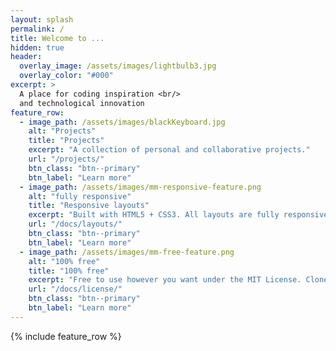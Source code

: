 ```yaml
---
layout: splash
permalink: /
title: Welcome to ...
hidden: true
header:
  overlay_image: /assets/images/lightbulb3.jpg
  overlay_color: "#000"
excerpt: >
  A place for coding inspiration <br/> 
  and technological innovation
feature_row:
  - image_path: /assets/images/blackKeyboard.jpg
    alt: "Projects"
    title: "Projects"
    excerpt: "A collection of personal and collaborative projects."
    url: "/projects/"
    btn_class: "btn--primary"
    btn_label: "Learn more"
  - image_path: /assets/images/mm-responsive-feature.png
    alt: "fully responsive"
    title: "Responsive layouts"
    excerpt: "Built with HTML5 + CSS3. All layouts are fully responsive with helpers to augment your content."
    url: "/docs/layouts/"
    btn_class: "btn--primary"
    btn_label: "Learn more"
  - image_path: /assets/images/mm-free-feature.png
    alt: "100% free"
    title: "100% free"
    excerpt: "Free to use however you want under the MIT License. Clone it, fork it, customize it... whatever!"
    url: "/docs/license/"
    btn_class: "btn--primary"
    btn_label: "Learn more"      
---
```


{% include feature_row %}
